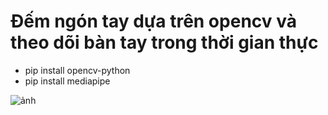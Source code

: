 # Đếm ngón tay dựa trên opencv và theo dõi bàn tay trong thời gian thực
- pip install opencv-python
- pip install mediapipe


![ảnh](https://user-images.githubusercontent.com/74500680/137435668-aa0676a7-9150-41c9-84e9-c501f437ea08.png)
